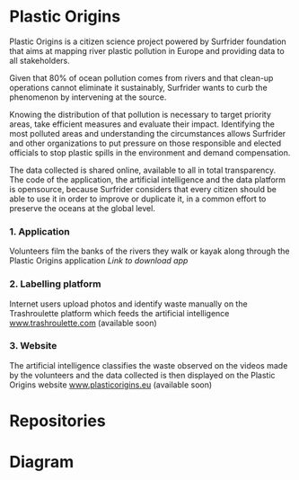# Plastic Origins

Plastic Origins is a citizen science project powered by Surfrider foundation that aims at mapping river plastic pollution in Europe and providing data to all stakeholders.

Given that 80% of ocean pollution comes from rivers and that clean-up operations cannot eliminate it sustainably, Surfrider wants to curb the phenomenon by intervening at the source.

Knowing the distribution of that pollution is necessary to target priority areas, take efficient measures and evaluate their impact. Identifying the most polluted areas and understanding the circumstances allows Surfrider and other organizations to put pressure on those responsible and elected officials to stop plastic spills in the environment and demand compensation.

The data collected is shared online, available to all in total transparency. The code of the application, the artificial intelligence and the data platform is opensource, because Surfrider considers that every citizen should be able to use it in order to improve or duplicate it, in a common effort to preserve the oceans at the global level.

###  1. Application
Volunteers film the banks of the rivers they walk or kayak along through the Plastic Origins application 
*Link to download app*
 
###  2. Labelling platform
Internet users upload photos and identify waste manually on the Trashroulette platform which feeds the artificial intelligence 
www.trashroulette.com (available soon)
 
###  3. Website
The artificial intelligence classifies the waste observed on the videos made by the volunteers and the data collected is then displayed on the Plastic Origins website 
www.plasticorigins.eu  (available soon) 

# Repositories

# Diagram
